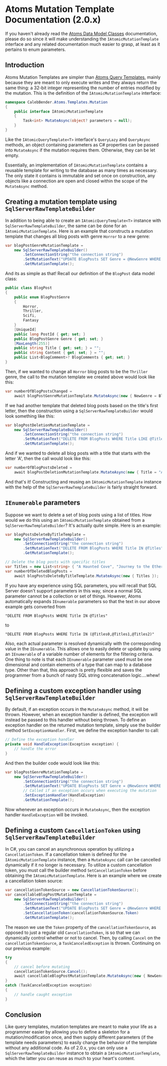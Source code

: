 
# Atoms Mutation Template Documentation (2.0.x)
If you haven't already read the [Atoms Data Model Classes](https://github.com/caleb-bender/atoms/blob/main/Documentation/2.0.x/AtomsDataModelClasses.md) documentation, please do so since it will make understanding the `IAtomicMutationTemplate` interface and any related documentation much easier to grasp, at least as it pertains to enum parameters.
## Introduction
Atoms Mutation Templates are simpler than [Atoms Query Templates](https://github.com/caleb-bender/atoms/blob/main/Documentation/2.0.x/AtomsQueryTemplates.md), mainly because they are meant to only execute writes and they always return the same thing: a 32-bit integer representing the number of entries modified by the mutation. This is the definition of the `IAtomicMutationTemplate` interface:
```csharp
namespace CalebBender.Atoms.Templates.Mutation
{
	public interface IAtomicMutationTemplate
	{
		Task<int> MutateAsync(object? parameters = null);
	}
}
```
Like the `IAtomicQueryTemplate<T>` interface's `QueryLazy` and `QueryAsync` methods, an object containing parameters as C# properties can be passed into `MutateAsync` if the mutation requires them. Otherwise, they can be let empty.

Essentially, an implementation of `IAtomicMutationTemplate` contains a reusable template for writing to the database as many times as necessary. The only state it contains is immutable and set once on construction, any objects like a connection are open and closed within the scope of the `MutateAsync` method.
## Creating a mutation template using `SqlServerRawTemplateBuilder`
In addition to being able to create an `IAtomicQueryTemplate<T>` instance with `SqlServerRawTemplateBuilder`, the same can be done for an `IAtomicMutationTemplate`. Here is an example that constructs a mutation template that changes all blog posts with genre `Horror` to a new genre:
```csharp
var blogPostGenreMutationTemplate =
	new SqlServerRawTemplateBuilder()
		.SetConnectionString("the connection string")
		.SetMutationText("UPDATE BlogPosts SET Genre = @NewGenre WHERE Genre = 'Horror'")
		.GetMutationTemplate();
```
And its as simple as that! Recall our definition of the `BlogPost` data model class:
```csharp
public class BlogPost
{
	public enum BlogPostGenre
	{
		Horror,
		Thriller,
		Scifi,
		Fantasy
	}
	[UniqueId]
	public long PostId { get; set; }
	public BlogPostGenre Genre { get; set; }
	[MaxLength(255)]
	public string Title { get; set; } = "";
	public string Content { get; set; } = "";
	public List<BlogComment>? BlogComments { get; set; }
}
```
Then, if we wanted to change all `Horror` blog posts to be the `Thriller` genre, the call to the mutation template we created above would look like this:
```csharp
var numberOfBlogPostsChanged =
	await blogPostGenreMutationTemplate.MutateAsync(new { NewGenre = BlogPost.BlogPostGenre.Thriller });
```
If we had another template that deleted blog posts based on the title's first letter, then the construction using a `SqlServerRawTemplateBuilder` would look something like this:
```csharp
var blogPostDeletionMutationTemplate =
	new SqlServerRawTemplateBuilder()
		.SetConnectionString("the connection string")
		.SetMutationText("DELETE FROM BlogPosts WHERE Title LIKE @Title")
		.GetMutationTemplate();
```
And if we wanted to delete all blog posts with a title that starts with the letter 'A', then the call would look like this:
```csharp
var numberOfBlogPostsDeleted =
	await blogPostDeletionMutationTemplate.MutateAsync(new { Title = "A%" });
```
And that's it! Constructing and reusing an `IAtomicMutationTemplate` instance with the help of the `SqlServerRawTemplateBuilder` is fairly straight forward.
## `IEnumerable` parameters
Suppose we want to delete a set of blog posts using a list of titles. How would we do this using an `IAtomicMutationTemplate` obtained from a `SqlServerRawTemplateBuilder`? It's actually quite simple. Here is an example:
```csharp
var blogPostsDeleteByTitleTemplate =
	new SqlServerRawTemplateBuilder()
		.SetConnectionString("the connection string")
		.SetMutationText("DELETE FROM BlogPosts WHERE Title IN @Titles") 
		.GetMutationTemplate();

// Delete the blog posts with specific titles
var Titles = new List<string> { "A Haunted Cove", "Journey to the Ethereal Garden", "The Man in the Shadows" };
var numberOfDeletedBlogPosts =
	await blogPostsDeleteByTitleTemplate.MutateAsync(new { Titles });
```
If you have any experience using SQL parameters, you will recall that SQL Server doesn't support parameters in this way, since a normal SQL parameter cannot be a collection or set of things. However, Atoms automatically expands `IEnumerable` parameters so that the text in our above example gets converted from
```
"DELETE FROM BlogPosts WHERE Title IN @Titles"
```
to
```
"DELETE FROM BlogPosts WHERE Title IN (@Titles0,@Titles1,@Titles2)"
```
Also, each actual parameter is resolved dynamically with the corresponding value in the `IEnumerable`. This allows one to easily delete or update by using an `IEnumerable` of a variable number of elements for the filtering criteria. One thing to note is that each `IEnumerable` parameter used must be one dimensional and contain elements of a type that can map to a database type. Other than that, this approach is pretty flexible and saves the programmer from a bunch of nasty SQL string concatenation logic....whew!
## Defining a custom exception handler using `SqlServerRawTemplateBuilder`
By default, if an exception occurs in the `MutateAsync` method, it will be thrown. However, when an exception handler is defined, the exception will instead be passed to this handler without being thrown. To define an exception handler on the returned mutation template, simply use the builder method `SetExceptionHandler`. First, we define the exception handler to call:
```csharp
// Define the exception handler
private void HandleException(Exception exception) {
	// handle the error
}
```
And then the builder code would look like this:
```csharp
var blogPostGenreMutationTemplate =
	new SqlServerRawTemplateBuilder()
		.SetConnectionString("the connection string")
		.SetMutationText("UPDATE BlogPosts SET Genre = @NewGenre WHERE Genre = 'Horror'")
		// Called if an exception occurs when executing the mutation
		.SetExceptionHandler(HandleException)
		.GetMutationTemplate();
```
Now whenever an exception occurs in `MutateAsync`, then the exception handler `HandleException` will be invoked.

## Defining a custom `CancellationToken` using `SqlServerRawTemplateBuilder`
In C#, you can cancel an asynchronous operation by utilizing a `CancellationToken`. If a cancellation token is defined for the `IAtomicMutationTemplate` instance, then a `MutateAsync` call can be cancelled dynamically if it no longer is necessary. To utilize a custom cancellation token, you must call the builder method `SetCancellationToken` before obtaining the `IAtomicMutationTemplate`. Here is an example where we create a cancellation token source:
```csharp
var cancellationTokenSource = new CancellationTokenSource();
var cancellableBlogPostMutationTemplate =
	new SqlServerRawTemplateBuilder()
		.SetConnectionString("the connection string")
		.SetMutationText("UPDATE BlogPosts SET Genre = @NewGenre WHERE Genre = 'Horror'")
		.SetCancellationToken(cancellationTokenSource.Token)
		.GetMutationTemplate();
```
The reason we use the `Token` property of the `cancellationTokenSource`, as opposed to just a regular old `CancellationToken`, is so that we can dynamically control whether or not to cancel. Then, by calling `Cancel` on the `cancellationTokenSource`, a `TaskCanceledException` is thrown. Continuing on our previous example:
```csharp
try
{
	// cancel before mutating
	cancellationTokenSource.Cancel();
	await cancellableBlogPostMutationTemplate.MutateAsync(new { NewGenre = BlogPost.BlogPostGenre.Thriller });
}
catch (TaskCanceledException exception)
{
	// handle caught exception
}
```

## Conclusion
Like query templates, mutation templates are meant to make your life as a programmer easier by allowing you to define a skeleton for a mutation/modification once, and then supply different parameters (if the template needs parameters) to easily change the behavior of the template without any additional code. As of 2.0.x, you can only use a `SqlServerRawTemplateBuilder` instance to obtain a `IAtomicMutationTemplate`, which the latter you can reuse as much to your heart's content.